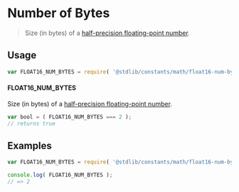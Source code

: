 # Number of Bytes

> Size (in bytes) of a [half-precision floating-point number][ieee754].

<section class="usage">

## Usage

```javascript
var FLOAT16_NUM_BYTES = require( '@stdlib/constants/math/float16-num-bytes' );
```

#### FLOAT16_NUM_BYTES

Size (in bytes) of a [half-precision floating-point number][ieee754].

```javascript
var bool = ( FLOAT16_NUM_BYTES === 2 );
// returns true
```

</section>

<!-- /.usage -->

<section class="examples">

## Examples

<!-- TODO: better example -->

<!-- eslint no-undef: "error" -->

```javascript
var FLOAT16_NUM_BYTES = require( '@stdlib/constants/math/float16-num-bytes' );

console.log( FLOAT16_NUM_BYTES );
// => 2
```

</section>

<!-- /.examples -->

<section class="links">

[ieee754]: https://en.wikipedia.org/wiki/IEEE_754-1985

</section>

<!-- /.links -->
